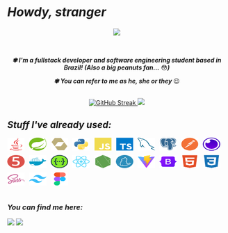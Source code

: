 # **_Howdy, stranger_**

<div align="center">
   <img height="400em" align="center" src="https://64.media.tumblr.com/112e616f8ee4b34ff28b7f8f004f1121/tumblr_pb7tmmj3zD1ro8ysbo1_500.gifv"/>
</div>
<br>
<br>
<p align="center"><strong><em>✾ I'm a fullstack developer and software engineering student based in Brazil! (Also a big peanuts fan...</em></strong> 😳<em><strong>)</em></strong></p>
<p align="center"><strong><em>✾ You can refer to me as he, she or they </em></strong>😉</p>
<br>
<div align="center">
   <a href="https://git.io/streak-stats">
   <img src="http://github-readme-streak-stats.herokuapp.com?user=beazinat&theme=aura&border_radius=45&card_width=560&card_height=200&ring=DA1E73E6" alt="GitHub Streak" />
   <img height="180em" src="https://github-readme-stats.vercel.app/api/top-langs/?username=beazinat&theme=omni&show_icons=true&hide_border=false&layout=compact&border_radius=45&card_width=560&card_height=200&title_color=A277FF&text_color=5CF1C0&bg_color=15141B"/>
   </a>
</div>

## **_Stuff I've already used:_**
<div style="display: flex; flex-wrap: wrap; gap: 10px;">
   <img align="center" alt="Java" height="30" width="40" src="https://raw.githubusercontent.com/devicons/devicon/ca28c779441053191ff11710fe24a9e6c23690d6/icons/java/java-plain.svg">
   <img align="center" alt="Spring" height="30" width="40"src="https://raw.githubusercontent.com/devicons/devicon/ca28c779441053191ff11710fe24a9e6c23690d6/icons/spring/spring-original.svg">
   <img align="center" alt="Hibernate" height="30" width="40" src="https://raw.githubusercontent.com/devicons/devicon/ca28c779441053191ff11710fe24a9e6c23690d6/icons/hibernate/hibernate-plain.svg">
   <img align="center" alt="Python" height="30" width="40" src= "https://raw.githubusercontent.com/devicons/devicon/ca28c779441053191ff11710fe24a9e6c23690d6/icons/python/python-original.svg">
   <img align="center" alt="JavaScript" height="30" width="40" src="https://raw.githubusercontent.com/devicons/devicon/ca28c779441053191ff11710fe24a9e6c23690d6/icons/javascript/javascript-plain.svg">
   <img align="center" alt="TypeScript" height="30" width="40" src="https://raw.githubusercontent.com/devicons/devicon/ca28c779441053191ff11710fe24a9e6c23690d6/icons/typescript/typescript-plain.svg">
   <img align="center" alt="MySQL" height="30" width="40" src="https://raw.githubusercontent.com/devicons/devicon/ca28c779441053191ff11710fe24a9e6c23690d6/icons/mysql/mysql-original.svg">
   <img align="center" alt="PostgreSQL" height="30" width="40" src="https://raw.githubusercontent.com/devicons/devicon/ca28c779441053191ff11710fe24a9e6c23690d6/icons/postgresql/postgresql-plain.svg">
   <img align="center" alt="Postman" height="30" width="40" src="https://raw.githubusercontent.com/devicons/devicon/ca28c779441053191ff11710fe24a9e6c23690d6/icons/postman/postman-plain.svg">
   <img align="center" alt="Insomnia" height="30" width="40" src="https://raw.githubusercontent.com/devicons/devicon/ca28c779441053191ff11710fe24a9e6c23690d6/icons/insomnia/insomnia-original.svg">
   <img align="center" alt="JUnit" height="30" width="40" src="https://raw.githubusercontent.com/devicons/devicon/ca28c779441053191ff11710fe24a9e6c23690d6/icons/junit/junit-plain.svg">
   <img align="center" alt="Docker" height="30" width="40" src="https://raw.githubusercontent.com/devicons/devicon/ca28c779441053191ff11710fe24a9e6c23690d6/icons/docker/docker-plain.svg">
   <img align="center" alt="Swagger" height="30" width="40" src="https://raw.githubusercontent.com/devicons/devicon/ca28c779441053191ff11710fe24a9e6c23690d6/icons/swagger/swagger-original.svg">
   <img align="center" alt="React" height="30" width="40" src="https://raw.githubusercontent.com/devicons/devicon/ca28c779441053191ff11710fe24a9e6c23690d6/icons/react/react-original.svg">
   <img align="center" alt="Nodejs" height="30" width="40" src="https://raw.githubusercontent.com/devicons/devicon/ca28c779441053191ff11710fe24a9e6c23690d6/icons/nodejs/nodejs-plain.svg">
   <img align="center" alt="Yarn" height="30" width="40" src="https://raw.githubusercontent.com/devicons/devicon/ca28c779441053191ff11710fe24a9e6c23690d6/icons/yarn/yarn-original.svg">
   <img align="center" alt="Vitejs" height="30" width="40" src="https://raw.githubusercontent.com/devicons/devicon/ca28c779441053191ff11710fe24a9e6c23690d6/icons/vitejs/vitejs-original.svg">
   <img align="center" alt="Bootstrap" height="30" width="40" src="https://raw.githubusercontent.com/devicons/devicon/ca28c779441053191ff11710fe24a9e6c23690d6/icons/bootstrap/bootstrap-original.svg">
   <img align="center" alt="HTML" height="30" width="40" src="https://raw.githubusercontent.com/devicons/devicon/ca28c779441053191ff11710fe24a9e6c23690d6/icons/html5/html5-plain.svg">
   <img align="center" alt="CSS" height="30" width="40" src="https://raw.githubusercontent.com/devicons/devicon/ca28c779441053191ff11710fe24a9e6c23690d6/icons/css3/css3-plain.svg">
   <img align="center" alt="Sass" height="30" width="40" src="https://raw.githubusercontent.com/devicons/devicon/ca28c779441053191ff11710fe24a9e6c23690d6/icons/sass/sass-original.svg">
   <img align="center" alt="TailwindCSS" height="30" width="40" src="https://raw.githubusercontent.com/devicons/devicon/ca28c779441053191ff11710fe24a9e6c23690d6/icons/tailwindcss/tailwindcss-original.svg">
   <img align="center" alt="Figma" height="30" width="40" src="https://raw.githubusercontent.com/devicons/devicon/ca28c779441053191ff11710fe24a9e6c23690d6/icons/figma/figma-original.svg">
</div>
 
<br>
 
### **_You can find me here:_**
<div style="display: inline_block">
   <a href="https://discord.gg/beazinat" target="_blank"><img src="https://img.shields.io/badge/Discord-7289DA?style=for-the-badge&logo=discord&logoColor=white" target="_blank"></a>
   <a href="https://www.linkedin.com/in/beazinat" target="_blank"><img src="https://img.shields.io/badge/-LinkedIn-%230077B5?style=for-the-badge&logo=linkedin&logoColor=white" target="_blank"></a>
</div>
